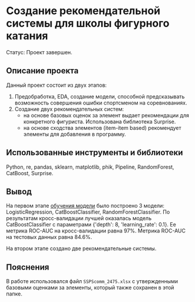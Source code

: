 # Создание рекомендательной системы для школы фигурного катания
Статус: Проект завершен.

## Описание проекта
Данный проект состоит из двух этапов:
1. Предобработка, EDA, создание модели, способной предсказывать возможность совершения ошибки спортсменом на соревнованиях.
2. Создание двух рекомендательных систем:
   - на основе базовых оценок за элемент выдает рекомендации для конкретного фигуриста. Использована библиотека Surprise.
   - на основе сходства элементов (item-item based) рекомендует элементы для добавления в программу.

## Использованные инструменты и библиотеки
Python, re, pandas, sklearn, matplotlib, phik, Pipeline, RandomForest, CatBoost, Surprise.

## Вывод
На первом этапе <u>обучения модели</u> было построено 3 модели: LogisticRegression, CatBoostClassifier, RandomForestClassifier.
По результатам кросс-валидации лучшей оказалась модель CatBoostClassifier с параметрами {'depth': 8, 'learning_rate': 0.1}. Ее метрика ROC-AUC на кросс-валидации равна 97%. Метрика ROC-AUC на тестовых данных равна 84.6%.

На втором этапе создано две рекомендательные системы.

## Пояснения
В работе использовался файл `SSPScomm_2475.xlsx` с утвержденными базовыми оценками за элементы, который также сохранен в этой папке.
